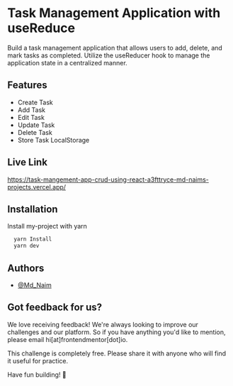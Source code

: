 # Task Management Application with useReduce

Build a task management application that allows users to add, delete, and mark tasks as completed. Utilize the useReducer hook to manage the application state in a centralized manner.

## Features

- Create Task
- Add Task
- Edit Task
- Update Task
- Delete Task
- Store Task LocalStorage

## Live Link

https://task-mangement-app-crud-using-react-a3fttryce-md-naims-projects.vercel.app/
## Installation

Install my-project with yarn

```bash
  yarn Install
  yarn dev
```

## Authors

- [@Md_Naim](https://github.com/Md-Naim-dev)

## Got feedback for us?

We love receiving feedback! We're always looking to improve our challenges and our platform. So if you have anything you'd like to mention, please email hi[at]frontendmentor[dot]io.

This challenge is completely free. Please share it with anyone who will find it useful for practice.

Have fun building! 🚀
